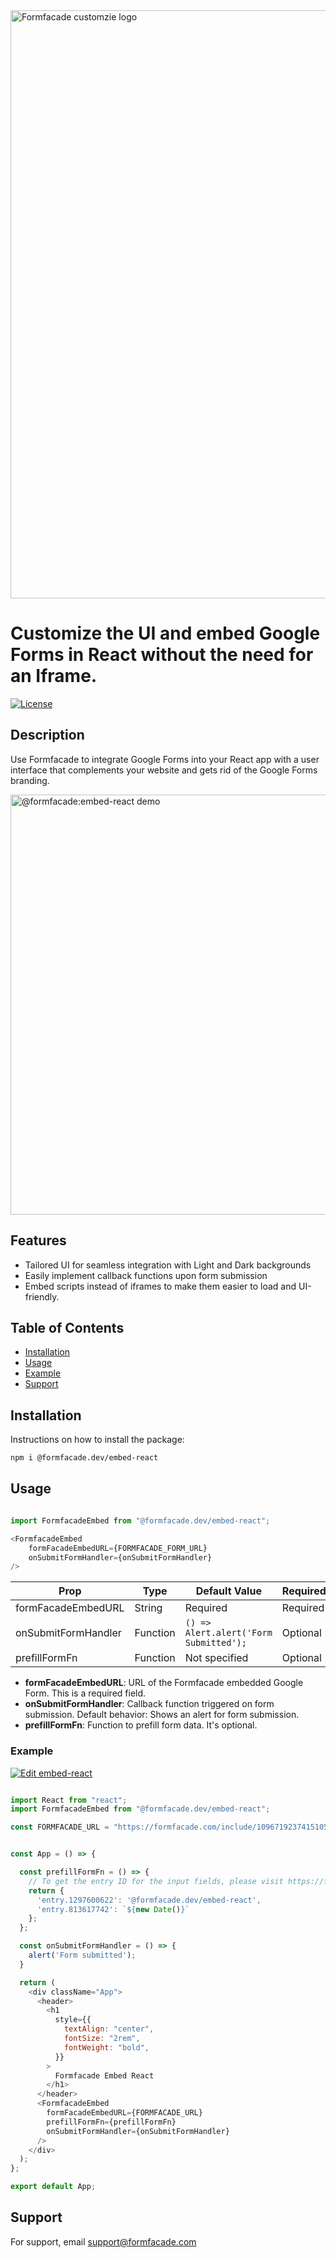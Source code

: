<img width="941" alt="Formfacade customzie logo" src="https://github.com/formfacade/embed-react-native/assets/54505967/0f61a2da-664d-43c4-9481-20b2b6c7d1bf">

# Customize the UI and embed Google Forms in React without the need for an Iframe.

[![License](https://img.shields.io/badge/license-ISC-blue.svg)](LICENSE)

## Description

Use Formfacade to integrate Google Forms into your React app with a user interface that complements your website and gets rid of the Google Forms branding.

<img width="672" alt="@formfacade:embed-react demo" src="https://github.com/formfacade/embed-react-native/assets/54505967/3166a45e-1493-41e2-b5e4-8de99c2512fb">

## Features

- Tailored UI for seamless integration with Light and Dark backgrounds
- Easily implement callback functions upon form submission
- Embed scripts instead of iframes to make them easier to load and UI-friendly.

## Table of Contents

- [Installation](#installation)
- [Usage](#usage)
- [Example](#example)
- [Support](#support)

## Installation

Instructions on how to install the package:

```bash
npm i @formfacade.dev/embed-react
```

## Usage

```javascript

import FormfacadeEmbed from "@formfacade.dev/embed-react";

<FormfacadeEmbed
    formFacadeEmbedURL={FORMFACADE_FORM_URL}
    onSubmitFormHandler={onSubmitFormHandler}
/>

````


| Prop                  | Type      | Default Value     | Required/Optional   |
| --------------------- | --------- | ----------------- | ------------------- |
| formFacadeEmbedURL    | String    | Required          | Required            |
| onSubmitFormHandler   | Function  | `() => Alert.alert('Form Submitted');` | Optional            |
| prefillFormFn         | Function  | Not specified     | Optional            |



- **formFacadeEmbedURL**: URL of the Formfacade embedded Google Form. This is a required field.
- **onSubmitFormHandler**: Callback function triggered on form submission. Default behavior: Shows an alert for form submission.
- **prefillFormFn**: Function to prefill form data. It's optional. 



### Example 

[![Edit embed-react](https://codesandbox.io/static/img/play-codesandbox.svg)](https://codesandbox.io/p/sandbox/embed-react-29w8cy?file=%2Fsrc%2FApp.js%3A14%2C5)

```javascript

import React from "react";
import FormfacadeEmbed from "@formfacade.dev/embed-react";

const FORMFACADE_URL = "https://formfacade.com/include/109671923741510513923/form/1FAIpQLSetAzIt89c0hBCWhI1AzUWRXDQ0VV1JAUph6i_3dvNpT-ZpqA/classic.js?div=ff-compose";


const App = () => {

  const prefillFormFn = () => {
    // To get the entry ID for the input fields, please visit https://formfacade.com/website/does-formfacade-support-pre-filled-survey-links-like-native-google-forms-on-1FAIpQLSfGvg22V7Lzyw_5AEbKBSpklS_TMw6tKxcQiDqlC9KvfBVTgQ.html
    return {
      'entry.1297600622': '@formfacade.dev/embed-react',
      'entry.813617742': `${new Date()}`
    };
  };

  const onSubmitFormHandler = () => {
    alert('Form submitted');
  }

  return (
    <div className="App">
      <header>
        <h1
          style={{
            textAlign: "center",
            fontSize: "2rem",
            fontWeight: "bold",
          }}
        >
          Formfacade Embed React
        </h1>
      </header>
      <FormfacadeEmbed
        formFacadeEmbedURL={FORMFACADE_URL}
        prefillFormFn={prefillFormFn}
        onSubmitFormHandler={onSubmitFormHandler}
      />
    </div>
  );
};

export default App;


```


## Support

For support, email support@formfacade.com
